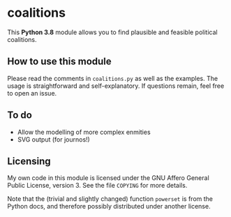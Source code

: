 # coalitions

This **Python 3.8** module allows you to find plausible and feasible political coalitions.

## How to use this module

Please read the comments in `coalitions.py` as well as the examples. The usage is straightforward and self-explanatory. If questions remain, feel free to open an issue.

## To do

- Allow the modelling of more complex enmities
- SVG output (for journos!)

## Licensing

My own code in this module is licensed under the GNU Affero General Public License, version 3. See the file `COPYING` for more details.

Note that the (trivial and slightly changed) function `powerset` is from the Python docs, and therefore possibly distributed under another license.
